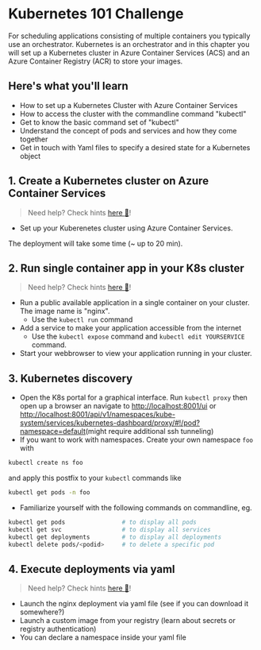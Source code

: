 # Kubernetes 101 Challenge

For scheduling applications consisting of multiple containers you typically use an orchestrator. Kubernetes is an orchestrator and in this chapter you will set up a Kubernetes cluster in Azure Container Services (ACS) and an Azure Container Registry (ACR) to store your images.

## Here's what you'll learn

- How to set up a Kubernetes Cluster with Azure Container Services
- How to access the cluster with the commandline command "kubectl"
- Get to know the basic command set of "kubectl"
- Understand the concept of pods and services and how they come together
- Get in touch with Yaml files to specify a desired state for a Kubernetes object


## 1. Create a Kubernetes cluster on Azure Container Services 

> Need help? Check hints [here :blue_book:](hints/createk8scluster.md)!
- Set up your Kuberenetes cluster using Azure Container Services.

The deployment will take some time (~ up to 20 min).

## 2. Run single container app in your K8s cluster

> Need help? Check hints [here :blue_book:](hints/k8sSingle.md)!
- Run a public available application in a single container on your cluster. The image name is "nginx".
  - Use the `kubectl run` command
- Add a service to make your application accessible from the internet
  - Use the `kubectl expose` command and `kubectl edit YOURSERVICE` command.
- Start your webbrowser to view your application running in your cluster.

## 3. Kubernetes discovery

- Open the K8s portal for a graphical interface. Run `kubectl proxy` then open up a browser an navigate to <http://localhost:8001/ui> or <http://localhost:8001/api/v1/namespaces/kube-system/services/kubernetes-dashboard/proxy/#!/pod?namespace=default>(might require additional ssh tunneling)
- If you want to work with namespaces. Create your own namespace `foo` with

```sh
kubectl create ns foo
```

and apply this postfix to your `kubectl` commands like

```sh
kubectl get pods -n foo
```

- Familiarize yourself with the following commands on commandline, eg.

```sh
kubectl get pods                # to display all pods
kubectl get svc                 # to display all services
kubectl get deployments         # to display all deployments
kubectl delete pods/<podid>     # to delete a specific pod
```

## 4. Execute deployments via yaml

> Need help? Check hints [here :blue_book:](hints/yamlfiles.md)!

- Launch the nginx deployment via yaml file (see if you can download it somewhere?)
- Launch a custom image from your registry (learn about secrets or registry authentication)
- You can declare a namespace inside your yaml file
